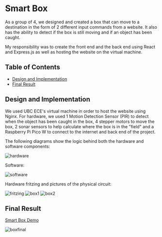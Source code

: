 # Smart Box

As a group of 4, we designed and created a box that can move to a destination in the form of 2 different input commands from a website. It also has the ability to detect if the box is still moving and if an object has been caught. 

My responsibility was to create the front end and the back end using React and Express.js as well as hosting the website on the virtual machine.

## Table of Contents

- [Design and Implementation](#designAndImplementation)
- [Final Result](#finalResult)

## Design and Implementation <a name="designAndImplementation"></a>

We used UBC ECE's virtual machine in order to host the website using Nginx. For hardware, we used 1 Motion Detection Sensor (PIR) to detect when the object has been caught in the box, 4 stepper motors to move the box, 2 sonar sensors to help calculate where the box is in the "field" and a Raspberry Pi Pico W to connect to the internet and back end of the project.

The following diagrams show the logic behind both the hardware and software components:

![hardware](https://github.com/HubertTheodore/smart-box/assets/55958230/77980295-62d7-4d00-aedd-7f88f0fd0d74)

Software:

![software](https://github.com/HubertTheodore/smart-box/assets/55958230/b1bf3a7c-6dec-482b-8927-ca5effa1ff95)

Hardware fritzing and pictures of the physical circuit:

![fritzing](https://github.com/HubertTheodore/smart-box/assets/55958230/b0a4c4c5-125f-4724-a8c3-1688c9f05636)
![box1](https://github.com/HubertTheodore/smart-box/assets/55958230/f1bdceb2-7d6d-4fe6-b732-4bcf9f9050b3)
![box2](https://github.com/HubertTheodore/smart-box/assets/55958230/91417b92-e4fa-4b2d-9744-08f014e5148e)

## Final Result <a name="finalResult"></a>

[Smart Box Demo](https://www.youtube.com/watch?v=lUScERJdyYA)

![boxfinal](https://github.com/HubertTheodore/smart-box/assets/55958230/beaf499c-4f9e-4880-a56d-37cbc13bd5f7)
